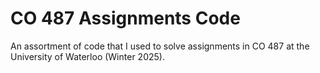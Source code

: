 # CO 487 Assignments Code

An assortment of code that I used to solve assignments in CO 487 at the University of Waterloo (Winter 2025).
